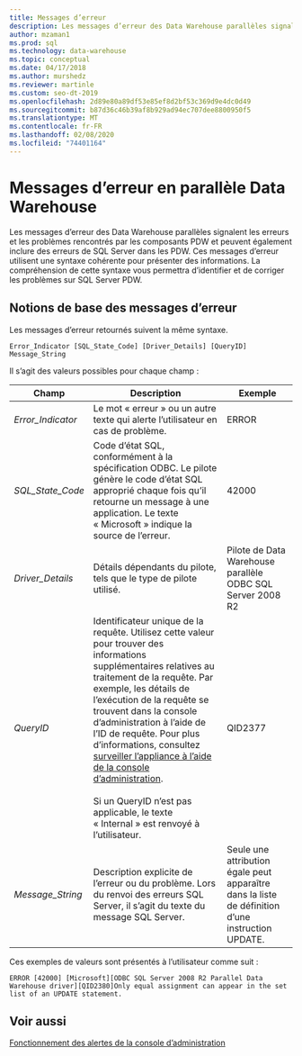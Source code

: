 ```yaml
---
title: Messages d’erreur
description: Les messages d’erreur des Data Warehouse parallèles signalent les erreurs et les problèmes rencontrés par les composants PDW et peuvent également inclure des erreurs de SQL Server dans les PDW. Ces messages d’erreur utilisent une syntaxe cohérente pour présenter des informations. La compréhension de cette syntaxe vous permettra d’identifier et de corriger les problèmes.
author: mzaman1
ms.prod: sql
ms.technology: data-warehouse
ms.topic: conceptual
ms.date: 04/17/2018
ms.author: murshedz
ms.reviewer: martinle
ms.custom: seo-dt-2019
ms.openlocfilehash: 2d89e80a89df53e85ef8d2bf53c369d9e4dc0d49
ms.sourcegitcommit: b87d36c46b39af8b929ad94ec707dee8800950f5
ms.translationtype: MT
ms.contentlocale: fr-FR
ms.lasthandoff: 02/08/2020
ms.locfileid: "74401164"
---
```

# <a name="error-messages-in-parallel-data-warehouse"></a>Messages d’erreur en parallèle Data Warehouse

Les messages d’erreur des Data Warehouse parallèles signalent les erreurs et les problèmes rencontrés par les composants PDW et peuvent également inclure des erreurs de SQL Server dans les PDW. Ces messages d’erreur utilisent une syntaxe cohérente pour présenter des informations. La compréhension de cette syntaxe vous permettra d’identifier et de corriger les problèmes sur SQL Server PDW.  
  
## <a name="Basics"></a>Notions de base des messages d’erreur  
Les messages d’erreur retournés suivent la même syntaxe.  
  
`Error_Indicator [SQL_State_Code] [Driver_Details] [QueryID] Message_String`  
  
Il s’agit des valeurs possibles pour chaque champ :  
  
|Champ|Description|Exemple|  
|---------|---------------|-----------|  
|*Error_Indicator*|Le mot « erreur » ou un autre texte qui alerte l’utilisateur en cas de problème.|ERROR|  
|*SQL_State_Code*|Code d’état SQL, conformément à la spécification ODBC. Le pilote génère le code d’état SQL approprié chaque fois qu’il retourne un message à une application. Le texte « Microsoft » indique la source de l’erreur.|42000|  
|*Driver_Details*|Détails dépendants du pilote, tels que le type de pilote utilisé.|Pilote de Data Warehouse parallèle ODBC SQL Server 2008 R2|  
|*QueryID*|Identificateur unique de la requête. Utilisez cette valeur pour trouver des informations supplémentaires relatives au traitement de la requête. Par exemple, les détails de l’exécution de la requête se trouvent dans la console d’administration à l’aide de l’ID de requête. Pour plus d’informations, consultez [surveiller l’appliance à l’aide de la console d’administration](monitor-the-appliance-by-using-the-admin-console.md).<br /><br />Si un QueryID n’est pas applicable, le texte « Internal » est renvoyé à l’utilisateur.|QID2377|  
|*Message_String*|Description explicite de l’erreur ou du problème. Lors du renvoi des erreurs SQL Server, il s’agit du texte du message SQL Server.|Seule une attribution égale peut apparaître dans la liste de définition d’une instruction UPDATE.|  
  
Ces exemples de valeurs sont présentés à l’utilisateur comme suit :  
  
`ERROR [42000] [Microsoft][ODBC SQL Server 2008 R2 Parallel Data Warehouse driver][QID2380]Only equal assignment can appear in the set list of an UPDATE statement.`  
  
## <a name="see-also"></a>Voir aussi  
<!-- MISSING LINKS 
[Common Metadata Query Examples &#40;SQL Server PDW&#41;](../sqlpdw/common-metadata-query-examples-sql-server-pdw.md)  
-->
[Fonctionnement des alertes de la console d’administration](understanding-admin-console-alerts.md)  
  
